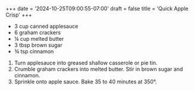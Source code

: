 +++
date = '2024-10-25T09:00:55-07:00'
draft = false
title = 'Quick Apple Crisp'
+++

* 3 cup canned applesauce
* 6 graham crackers
* ¼ cup melted butter
* 3 tbsp brown sugar
* ¾ tsp cinnamon

1. Turn applesauce into greased shallow casserole or pie tin. 
2. Crumble graham crackers into melted butter. Stir in brown sugar and cinnamon.
3. Sprinkle onto apple sauce. Bake 35 to 40 minutes at 350°.